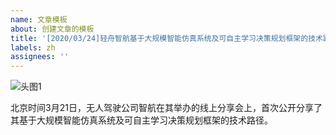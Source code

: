 ```yaml
---
name: 文章模板
about: 创建文章的模板
title: '[2020/03/24]轻舟智航基于大规模智能仿真系统及可自主学习决策规划框架的技术路径'
labels: zh
assignees: ''
---
```


![头图1](https://user-images.githubusercontent.com/53006892/109417306-02c43800-79fe-11eb-87e5-3a7483abdb74.jpg)

北京时间3月21日，无人驾驶公司智航在其举办的线上分享会上，首次公开分享了其基于大规模智能仿真系统及可自主学习决策规划框架的技术路径。

